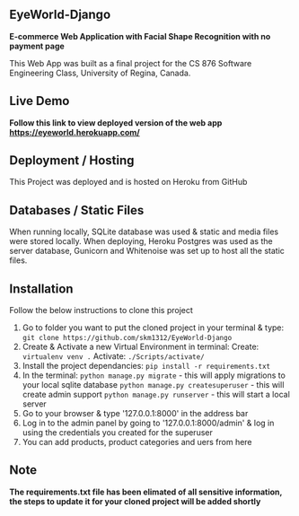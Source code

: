 ## EyeWorld-Django

**E-commerce Web Application with Facial Shape Recognition with no payment page**

This Web App was built as a final project for the CS 876 Software Engineering Class, University of Regina, Canada.

## Live Demo

**Follow this link to view deployed version of the web app https://eyeworld.herokuapp.com/**


## Deployment / Hosting

This Project was deployed and is hosted on Heroku from GitHub

## Databases / Static Files

When running locally, SQLite database was used & static and media files were stored locally. 
When deploying, Heroku Postgres was used as the server database, Gunicorn and Whitenoise was set 
up to host all the static files.

## Installation

Follow the below instructions to clone this project

1. Go to folder you want to put the cloned project in your terminal & type:
    `git clone https://github.com/skm1312/EyeWorld-Django`
2. Create & Activate a new Virtual Environment in terminal:
    Create: `virtualenv venv .`
    Activate: `./Scripts/activate/`
3. Install the project dependancies:
    `pip install -r requirements.txt`
4. In the terminal:
    `python manage.py migrate` - this will apply migrations to your local sqlite database
    `python manage.py createsuperuser` - this will create admin support
    `python manage.py runserver` - this will start a local server
5. Go to your browser & type '127.0.0.1:8000' in the address bar
6. Log in to the admin panel by going to '127.0.0.1:8000/admin' & log in using the credentials you created for the superuser
7. You can add products, product categories and uers from here

## Note

**The requirements.txt file has been elimated of all sensitive information, the steps to update it for your cloned project will be added shortly**